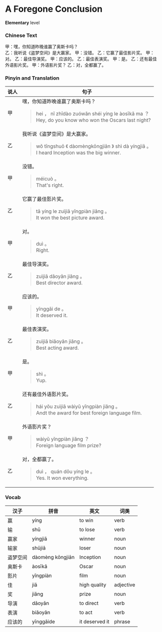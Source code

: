 # A Foregone Conclusion
**Elementary** level
### Chinese Text
甲：嘿，你知道昨晚谁赢了奥斯卡吗？<br />乙：我听说《盗梦空间》是大赢家。
甲：没错。
乙：它赢了最佳影片奖。
甲：对。
乙：最佳导演奖。
甲：应该的。
乙：最佳表演奖。
甲：是。
乙：还有最佳外语影片奖。
甲：外语影片奖？
乙：对，全都赢了。

### Pinyin and Translation
|说人|句子|
|----|----|
|甲|嘿，你知道昨晚谁赢了奥斯卡吗？<blockquote>hei ， nǐ zhīdào zuówǎn shéi yíng le àosīkǎ ma ？<br />Hey, do you know who won the Oscars last night?</blockquote>|
|乙|我听说《盗梦空间》是大赢家。<blockquote>wǒ tīngshuō 《 dàomèngkōngjiān 》 shì dà yíngjiā 。<br />I heard Inception was the big winner.</blockquote>|
|甲|没错。<blockquote>méicuò 。<br />That's right.</blockquote>|
|乙|它赢了最佳影片奖。<blockquote>tā yíng le zuìjiā yǐngpiàn jiǎng 。<br />It won the best picture award.</blockquote>|
|甲|对。<blockquote>duì 。<br />Right.</blockquote>|
|乙|最佳导演奖。<blockquote>zuìjiā dǎoyǎn jiǎng 。<br />Best director award.</blockquote>|
|甲|应该的。<blockquote>yīnggāi de 。<br />It deserved it.</blockquote>|
|乙|最佳表演奖。<blockquote>zuìjiā biǎoyǎn jiǎng 。<br />Best acting award.</blockquote>|
|甲|是。<blockquote>shì 。<br />Yup.</blockquote>|
|乙|还有最佳外语影片奖。<blockquote>hái yǒu zuìjiā wàiyǔ yǐngpiàn jiǎng 。<br />Andt the award for best foreign language film.</blockquote>|
|甲|外语影片奖？<blockquote>wàiyǔ yǐngpiàn jiǎng ？<br />Foreign language film prize?</blockquote>|
|乙|对，全都赢了。<blockquote>duì ， quán dōu yíng le 。<br />Yes. It won everything.</blockquote>|
### Vocab
|汉子|拼音|英文|词类|
|----|----|----|----|
|赢|yíng|to win|verb|
|输|shū|to lose|verb|
|赢家|yíngjiā|winner|noun|
|输家|shūjiā|loser|noun|
|盗梦空间|dàomèng kōngjiān|Inception|noun|
|奥斯卡|àosīkǎ|Oscar|noun|
|影片|yǐngpiàn|film|noun|
|佳|jiā|high quality|adjective|
|奖|jiǎng|prize|noun|
|导演|dǎoyǎn|to direct|verb|
|表演|biǎoyǎn|to act|verb|
|应该的|yīnggāide|it deserved it|phrase|